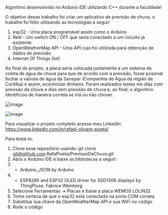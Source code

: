 Algoritmo desenvolvido no Arduino IDE utilizando C++ durante a faculdade! 

O objetivo desse trabalho foi criar um aplicativo de previsão de chuva, o trabalho foi feito utilizando as tecnologias a seguir:
1. esp32 - Uma placa programável assim como o Arduino
2. Relé - Um switch ON / OFF que seria conectado a um circuito já existente
3. OpenWeatherMap API - Uma API cujo foi utilizada para obtenção de dados de previsão
4. Internet Of Things (Iot)

Ao final do projeto, a placa seria colocada juntamente a um sistema de coleta de água de chuva para que de acordo com a previsão, fosse possível fechar a valvúla
de água da Sanepar (Companhia de Água da região de Curitiba) e assim, econimizar dinheiro. Foram realizados testes em dias com previsão de chuva e dias sem previsão
de chuva e, ao final, o algoritmo identificou de maneira correta se iria ou não chover.

![image](https://github.com/RafaPiveta/PrevisaoDeChuva/assets/105398921/1ea8f140-bd55-4e49-b597-2d889db68d76)

![image](https://github.com/RafaPiveta/PrevisaoDeChuva/assets/105398921/4f145bc6-86a3-4069-aaae-aee4b913d237)

Para visualizar o projeto completo acesse meu LinkedIn: https://www.linkedin.com/in/rafael-olivare-piveta/

Para testá-lo:

1. Clone esse repositório usando: git clone git@github.com:RafaPiveta/PrevisaoDeChuva.git
2. Abra o Arduino IDE e baixe as bibliotecas a seguir:
3. - Arduino_JSON by Arduino
4. - ESP8266 and ESP32 OLED driver for SSD1306 displays by ThingPluse, Fabrice Weinberg
5. Selecione Ferramentas -> Placas e baixe a placa WEMOS LOLIN32
7. Tome certeza de que o esp32 está conectado na porta COM correta
8. Substitua sua chave da OpenWeatherMap API e sua WiFi no código
9. Rode o código
